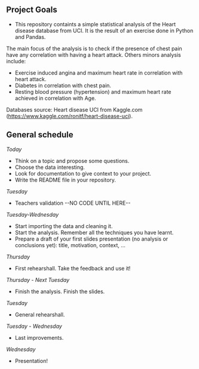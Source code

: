

## Project Goals

* This repository containts a simple statistical analysis of the Heart disease database from UCI. It is the result of an exercise done in Python and Pandas. 

The main focus of the analysis is to check if the presence of chest pain have any correlation with having a heart attack.
Others minors analysis include:

* Exercise induced angina and maximum heart rate in correlation with heart attack.
* Diabetes in correlation with chest pain. 
* Resting blood pressure (hypertension) and  maximum heart rate achieved in correlation with Age.



Databases source: Heart disease UCI from Kaggle.com (https://www.kaggle.com/ronitf/heart-disease-uci). 




## General schedule
*Today*
* Think on a topic and propose some questions. 
* Choose the data interesting. 
* Look for documentation to give context to your project.
* Write the README file in your repository.

*Tuesday*
* Teachers validation --NO CODE UNTIL HERE--

*Tuesday-Wednesday*
* Start importing the data and cleaning it.
* Start the analysis. Remember all the techniques you have learnt.
* Prepare a draft of your first slides presentation (no analysis or conclusions yet): title, motivation, context, ...

*Thursday*
* First rehearshall. Take the feedback and use it!

*Thursday - Next Tuesday*
* Finish the analysis. Finish the slides.

*Tuesday*
* General rehearshall.

*Tuesday - Wednesday*
* Last improvements.

*Wednesday*
* Presentation!






